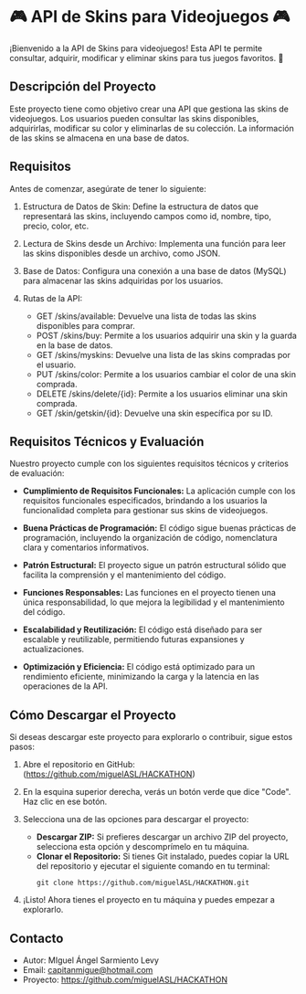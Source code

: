# 🎮 API de Skins para Videojuegos 🎮

¡Bienvenido a la API de Skins para videojuegos! Esta API te permite consultar, adquirir, modificar y eliminar skins para tus juegos favoritos. 🚀

## Descripción del Proyecto

Este proyecto tiene como objetivo crear una API que gestiona las skins de videojuegos. Los usuarios pueden consultar las skins disponibles, adquirirlas, modificar su color y eliminarlas de su colección. La información de las skins se almacena en una base de datos.

## Requisitos

Antes de comenzar, asegúrate de tener lo siguiente:

1. Estructura de Datos de Skin: Define la estructura de datos que representará las skins, incluyendo campos como id, nombre, tipo, precio, color, etc.
2. Lectura de Skins desde un Archivo: Implementa una función para leer las skins disponibles desde un archivo, como JSON.
3. Base de Datos: Configura una conexión a una base de datos (MySQL) para almacenar las skins adquiridas por los usuarios.
4. Rutas de la API:

    - GET /skins/available: Devuelve una lista de todas las skins disponibles para comprar.
    - POST /skins/buy: Permite a los usuarios adquirir una skin y la guarda en la base de datos.
    - GET /skins/myskins: Devuelve una lista de las skins compradas por el usuario.
    - PUT /skins/color: Permite a los usuarios cambiar el color de una skin comprada.
    - DELETE /skins/delete/{id}: Permite a los usuarios eliminar una skin comprada.
    - GET /skin/getskin/{id}: Devuelve una skin específica por su ID.

## Requisitos Técnicos y Evaluación

Nuestro proyecto cumple con los siguientes requisitos técnicos y criterios de evaluación:

- **Cumplimiento de Requisitos Funcionales:** La aplicación cumple con los requisitos funcionales especificados, brindando a los usuarios la funcionalidad completa para gestionar sus skins de videojuegos.

- **Buena Prácticas de Programación:** El código sigue buenas prácticas de programación, incluyendo la organización de código, nomenclatura clara y comentarios informativos.

- **Patrón Estructural:** El proyecto sigue un patrón estructural sólido que facilita la comprensión y el mantenimiento del código.

- **Funciones Responsables:** Las funciones en el proyecto tienen una única responsabilidad, lo que mejora la legibilidad y el mantenimiento del código.

- **Escalabilidad y Reutilización:** El código está diseñado para ser escalable y reutilizable, permitiendo futuras expansiones y actualizaciones.

- **Optimización y Eficiencia:** El código está optimizado para un rendimiento eficiente, minimizando la carga y la latencia en las operaciones de la API.

## Cómo Descargar el Proyecto

Si deseas descargar este proyecto para explorarlo o contribuir, sigue estos pasos:

1. Abre el repositorio en GitHub: (https://github.com/miguelASL/HACKATHON)

2. En la esquina superior derecha, verás un botón verde que dice "Code". Haz clic en ese botón.

3. Selecciona una de las opciones para descargar el proyecto:
    - **Descargar ZIP:** Si prefieres descargar un archivo ZIP del proyecto, selecciona esta opción y descomprímelo en tu máquina.
    - **Clonar el Repositorio:** Si tienes Git instalado, puedes copiar la URL del repositorio y ejecutar el siguiente comando en tu terminal:
      ```
      git clone https://github.com/miguelASL/HACKATHON.git
      ```

4. ¡Listo! Ahora tienes el proyecto en tu máquina y puedes empezar a explorarlo.

## Contacto

- Autor: MIguel Ángel Sarmiento Levy
- Email: capitanmigue@hotmail.com
- Proyecto: https://github.com/miguelASL/HACKATHON